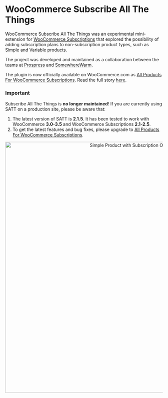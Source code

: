 # WooCommerce Subscribe All The Things

WooCommerce Subscribe All The Things was an experimental mini-extension for [WooCommerce Subscriptions](http://woocommerce.com/products/woocommerce-subscriptions/) that explored the possibility of adding subscription plans to non-subscription product types, such as Simple and Variable products.

The project was developed and maintained as a collaboration between the teams at [Prospress](https://prospress.com/) and [SomewhereWarm](https://somewherewarm.gr/).

The plugin is now officially available on WooCommerce.com as [All Products For WooCommerce Subscriptions](https://woocommerce.com/products/all-products-for-woocommerce-subscriptions/?aff=46147&cid=5699243). Read the full story [here](https://github.com/somewherewarm/woocommerce-subscribe-all-the-things/issues/436).

### Important

Subscribe All The Things is **no longer maintained**! If you are currently using SATT on a production site, please be aware that:

1. The latest version of SATT is **2.1.5**. It has been tested to work with WooCommerce **3.0-3.5** and WooCommerce Subscriptions **2.1-2.5**.
2. To get the latest features and bug fixes, please upgrade to [All Products For WooCommerce Subscriptions](https://woocommerce.com/products/all-products-for-woocommerce-subscriptions/?aff=46147&cid=5699243).

<p align="center">
	<img width="800" src="https://user-images.githubusercontent.com/1783726/37648362-6aaeab16-2c37-11e8-84c1-aec208e9f447.png" alt="Simple Product with Subscription Options"/>
</p>
